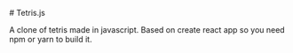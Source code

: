 # Tetris.js

A clone of tetris made in javascript.
Based on create react app so you need npm or yarn to build it.

